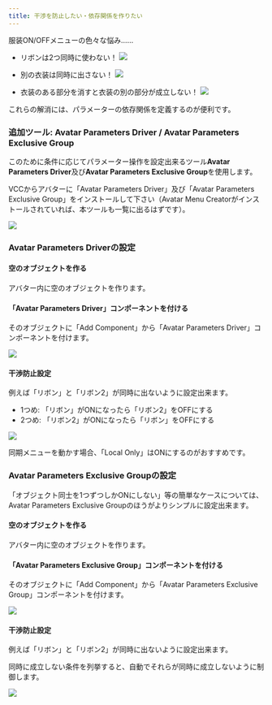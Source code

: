 ```yaml
---
title: 干渉を防止したい・依存関係を作りたい
---
```


服装ON/OFFメニューの色々な悩み……

- リボンは2つ同時に使わない！
![](../../../assets/imgs/clothes1.png)

- 別の衣装は同時に出さない！
![](../../../assets/imgs/clothes2.png)

- 衣装のある部分を消すと衣装の別の部分が成立しない！
![](../../../assets/imgs/clothes3.png)

これらの解消には、パラメーターの依存関係を定義するのが便利です。

### 追加ツール: Avatar Parameters Driver / Avatar Parameters Exclusive Group

このために条件に応じてパラメーター操作を設定出来るツール**Avatar Parameters Driver**及び**Avatar Parameters Exclusive Group**を使用します。

VCCからアバターに「Avatar Parameters Driver」及び「Avatar Parameters Exclusive Group」をインストールして下さい（Avatar Menu Creatorがインストールされていれば、本ツールも一覧に出るはずです）。

![](../../../assets/imgs/vpm-apd.png)

### Avatar Parameters Driverの設定

#### 空のオブジェクトを作る

アバター内に空のオブジェクトを作ります。

#### 「Avatar Parameters Driver」コンポーネントを付ける

そのオブジェクトに「Add Component」から「Avatar Parameters Driver」コンポーネントを付けます。

![](../../../assets/imgs/avatar-parameters-driver.png)

#### 干渉防止設定

例えば「リボン」と「リボン2」が同時に出ないように設定出来ます。

- 1つめ: 「リボン」がONになったら「リボン2」をOFFにする
- 2つめ: 「リボン2」がONになったら「リボン」をOFFにする

![](../../../assets/imgs/apd-simple.png)

同期メニューを動かす場合、「Local Only」はONにするのがおすすめです。

### Avatar Parameters Exclusive Groupの設定

「オブジェクト同士を1つずつしかONにしない」等の簡単なケースについては、Avatar Parameters Exclusive Groupのほうがよりシンプルに設定出来ます。

#### 空のオブジェクトを作る

アバター内に空のオブジェクトを作ります。

#### 「Avatar Parameters Exclusive Group」コンポーネントを付ける

そのオブジェクトに「Add Component」から「Avatar Parameters Exclusive Group」コンポーネントを付けます。

![](../../../assets/imgs/apeg.png)

#### 干渉防止設定

例えば「リボン」と「リボン2」が同時に出ないように設定出来ます。

同時に成立しない条件を列挙すると、自動でそれらが同時に成立しないように制御します。

![](../../../assets/imgs/apeg-simple.png)
